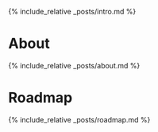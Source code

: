 {% include_relative _posts/intro.md %}

# About
{% include_relative _posts/about.md %}

# Roadmap
{% include_relative _posts/roadmap.md %}
